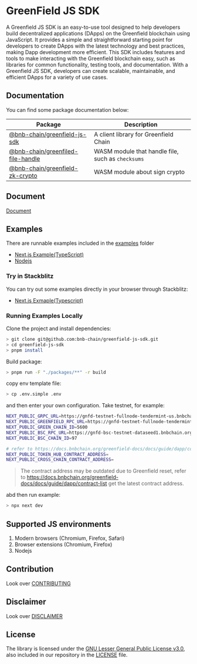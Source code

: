 # GreenField JS SDK
A Greenfield JS SDK is an easy-to-use tool designed to help developers build decentralized applications (DApps) on the Greenfield blockchain using JavaScript. It provides a simple and straightforward starting point for developers to create DApps with the latest technology and best practices, making Dapp development more efficient. This SDK includes features and tools to make interacting with the Greenfield blockchain easy, such as libraries for common functionality, testing tools, and documentation. With a Greenfield JS SDK, developers can create scalable, maintainable, and efficient DApps for a variety of use cases.

## Documentation

You can find some package documentation below:

| Package | Description |
| --- | --- |
| [@bnb-chain/greenfield-js-sdk](./packages/chain-sdk/README.md) | A client library for Greenfield Chain |
| [@bnb-chain/greenfiled-file-handle](./packages/file-handle/README.md) | WASM module that handle file, such as `checksums` |
| [@bnb-chain/greenfield-zk-crypto](./packages/zk-crypto/README.md) | WASM module about sign crypto |

## Document
[Document](./packages/chain-sdk/README.md)

## Examples

There are runnable examples included in the [examples](./examples/) folder

* [Next.js Example(TypeScript)](./examples/nextjs/README.md)
* [Nodejs](./examples/nodejs/README.md)

### Try in Stackblitz

You can try out some examples directly in your browser through Stackblitz:

* [Next.js Exmaple(Typescript)](https://stackblitz.com/edit/github-kikred?file=src%2Fpages%2Ftx.tsx)

### Running Examples Locally

Clone the project and install dependencies:

```bash
> git clone git@github.com:bnb-chain/greenfield-js-sdk.git
> cd greenfield-js-sdk
> pnpm install
```

Build package:
```bash
> pnpm run -F "./packages/**" -r build
```

copy env template file:
```bash
> cp .env.simple .env
```

and then enter your own configuration. Take testnet, for example:
```bash
NEXT_PUBLIC_GRPC_URL=https://gnfd-testnet-fullnode-tendermint-us.bnbchain.org
NEXT_PUBLIC_GREENFIELD_RPC_URL=https://gnfd-testnet-fullnode-tendermint-us.bnbchain.org
NEXT_PUBLIC_GREEN_CHAIN_ID=5600
NEXT_PUBLIC_BSC_RPC_URL=https://gnfd-bsc-testnet-dataseed1.bnbchain.org
NEXT_PUBLIC_BSC_CHAIN_ID=97

# refer to https://docs.bnbchain.org/greenfield-docs/docs/guide/dapp/contract-list
NEXT_PUBLIC_TOKEN_HUB_CONTRACT_ADDRESS=
NEXT_PUBLIC_CROSS_CHAIN_CONTRACT_ADDRESS=
```

> The contract address may be outdated due to Greenfield reset, refer to https://docs.bnbchain.org/greenfield-docs/docs/guide/dapp/contract-list get the latest contract address.


abd then run example:
```bash
> npx next dev
```

## Supported JS environments

1. Modern browsers (Chromium, Firefox, Safari)
2. Browser extensions (Chromium, Firefox)
3. Nodejs

## Contribution

Look over [CONTRIBUTING](./CONTRIBUTING.md)


## Disclaimer

Look over [DISCLAIMER](./DISCLAIMER.md)

## License

The library is licensed under the
[GNU Lesser General Public License v3.0](https://www.gnu.org/licenses/lgpl-3.0.en.html),
also included in our repository in the [LICENSE](./LICENSE) file.
